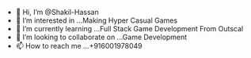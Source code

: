 - 👋 Hi, I’m @Shakil-Hassan
- 👀 I’m interested in ...Making Hyper Casual Games
- 🌱 I’m currently learning ...Full Stack Game Development From Outscal
- 💞️ I’m looking to collaborate on ...Game Development 
- 📫 How to reach me ...+916001978049

<!---
Shakil-Hassan/Shakil-Hassan is a ✨ special ✨ repository because its `README.md` (this file) appears on your GitHub profile.
You can click the Preview link to take a look at your changes.
--->

